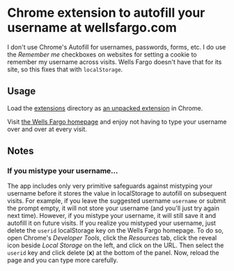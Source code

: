 Chrome extension to autofill your username at wellsfargo.com
===

I don't use Chrome's Autofill for usernames, passwords, forms, etc. I do use the *Remember me* checkboxes on websites for setting a cookie to remember my username across visits. Wells Fargo doesn't have that for its site, so this fixes that with `localStorage`.

## Usage

Load the [extensions](/extension/) directory as [an unpacked extension](https://developer.chrome.com/extensions/getstarted#unpacked) in Chrome.

Visit [the Wells Fargo homepage](https://www.wellsfargo.com/) and enjoy not having to type your username over and over at every visit.

## Notes

### If you mistype your username...
The app includes only very primitive safeguards against mistyping your username before it stores the value in localStorage to autofill on subsequent visits. For example, if you leave the suggested username `username` or submit the prompt empty, it will not store your username (and you'll just try again next time). However, if you mistype your username, it will still save it and autofill it on future visits. If you realize you mistyped your username, just delete the `userid` localStorage key on the Wells Fargo homepage. To do so, open Chrome's *Developer Tools*, click the *Resources* tab, click the reveal icon beside *Local Storage* on the left, and click on the URL. Then select the `userid` key and click delete (**x**) at the bottom of the panel. Now, reload the page and you can type more carefully.